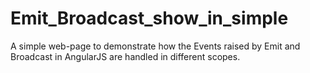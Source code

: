 # Emit_Broadcast_show_in_simple
A simple web-page to demonstrate how the Events raised by Emit and Broadcast in AngularJS are handled in different scopes.
